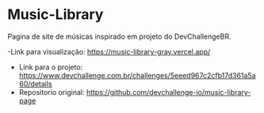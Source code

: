 # Music-Library

Pagina de site de músicas inspirado em projeto do DevChallengeBR.

-Link para visualização: https://music-library-gray.vercel.app/

- Link para o projeto: https://www.devchallenge.com.br/challenges/5eeed967c2cfb17d361a5a60/details
- Repositorio original: https://github.com/devchallenge-io/music-library-page
